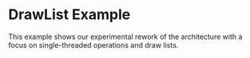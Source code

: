 # DrawList Example

This example shows our experimental rework of the architecture with a focus on
single-threaded operations and draw lists.
